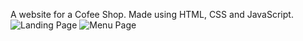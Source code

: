 A website for a Cofee Shop.
Made using HTML, CSS and JavaScript.
![Landing Page](https://github.com/user-attachments/assets/a5cb5c7e-93bf-4f5f-96fc-6b382fb16bdd)
![Menu Page](https://github.com/user-attachments/assets/3656faf4-7429-4f01-928b-043f7325ca6b)
